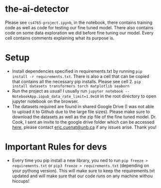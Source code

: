 # the-ai-detector
Please see `cs4765-project.ipynb`, in the notebook, there contains training code as well as code for testing our fine tuned model. There also contains code on some data exploration we did before fine tuning our model. Every cell contains comments explaining what its purpose is.

# Setup
- Install dependencies specified in requirements.txt by running `pip install -r requirements.txt`. There is also a cell that can be copied that contains all the necessary pip installs. Please see cell 2. `pip install datasets transformers torch matplotlib seaborn`
- Run the project as usual! I usually run `jupyter notebook --NotebookApp.iopub_data_rate_limit=1.0e10` in the root directory to open jupyter notebook on the browser.
- The datasets required are found in shared Google Drive (I was not able to upload it to Github due to the large file sizes). Please make sure to download the datasets as well as the zip file of the fine tuned model. Dr. Cook, I sent an invite to the google drive folder which can be accessed [here](https://drive.google.com/drive/folders/1DgatdyEcVV8CqqulSdvbG4hQkT75YaFC?usp=drive_link), please contact eric.cuenat@unb.ca if any issues arise.  Thank you!

# Important Rules for devs
- Every time you pip install a new library, you ned to run `pip freeze > requirements.txt` or `pip3 freeze > requirements.txt` (depending on your pythong version). This will make sure to keep the requirements.txt updated and will make sure that our code runs on any machine withou hiccups!

